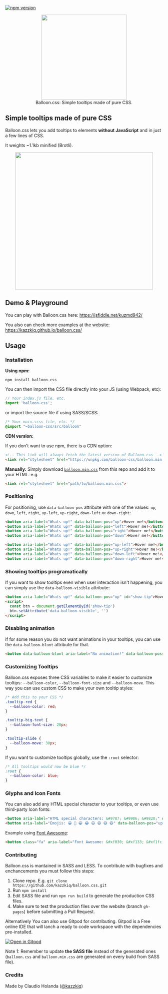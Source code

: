 [![npm version](https://badge.fury.io/js/balloon-css.svg)](https://www.npmjs.com/package/balloon-css)

<p align="center">
  <img src="logo.svg" width="272">
  <br>
  Balloon.css: Simple tooltips made of pure CSS.
</p>

## Simple tooltips made of pure CSS
Balloon.css lets you add tooltips to elements **without JavaScript** and in just a few lines of CSS.

It weights ~1.1kb minified (Brotli).

<p align="center">
  <img src="sample.gif" width="440" />
</p>

## Demo & Playground

You can play with Balloon.css here: https://jsfiddle.net/kuzmd942/

You also can check more examples at the website: https://kazzkiq.github.io/balloon.css/

## Usage

### Installation

**Using npm:**
```
npm install balloon-css
```

You can then import the CSS file directly into your JS (using Webpack, etc):

```js
// Your index.js file, etc.
import 'balloon-css';
```

or import the source file if using SASS/SCSS:

```sass
/* Your main.scss file, etc. */
@import "~balloon-css/src/balloon"
```

**CDN version:**

If you don't want to use npm, there is a CDN option:

```html
<!-- This link will always fetch the latest version of Balloon.css -->
<link rel="stylesheet" href="https://unpkg.com/balloon-css/balloon.min.css">
```

**Manually:**
Simply download [`balloon.min.css`](https://raw.githubusercontent.com/kazzkiq/balloon.css/master/balloon.min.css) from this repo and add it to your HTML. e.g.

```html
<link rel="stylesheet" href="path/to/balloon.min.css">
```

### Positioning
For positioning, use `data-balloon-pos` attribute with one of the values: `up`, `down`, `left`, `right`, `up-left`, `up-right`, `down-left` or `down-right`:

```html
<button aria-label="Whats up!" data-balloon-pos="up">Hover me!</button>
<button aria-label="Whats up!" data-balloon-pos="left">Hover me!</button>
<button aria-label="Whats up!" data-balloon-pos="right">Hover me!</button>
<button aria-label="Whats up!" data-balloon-pos="down">Hover me!</button>

<button aria-label="Whats up!" data-balloon-pos="up-left">Hover me!</button>
<button aria-label="Whats up!" data-balloon-pos="up-right">Hover me!</button>
<button aria-label="Whats up!" data-balloon-pos="down-left">Hover me!</button>
<button aria-label="Whats up!" data-balloon-pos="down-right">Hover me!</button>
```

### Showing tooltips programatically
If you want to show tooltips even when user interaction isn't happening, you can simply use the `data-balloon-visible` attribute:

```html
<button aria-label="Whats up!" data-balloon-pos="up" id="show-tip">Hover me!</button>
<script>
  const btn = document.getElementById('show-tip')
  btn.setAttribute('data-balloon-visible', '')
</script>
```

### Disabling animation

If for some reason you do not want animations in your tooltips, you can use the `data-balloon-blunt` attribute for that.

```html
<button data-balloon-blunt aria-label="No animation!" data-balloon-pos="up">No animation!</button>
```

### Customizing Tooltips

Balloon.css exposes three CSS variables to make it easier to customize tooltips: `--balloon-color`, `--balloon-font-size` and `--balloon-move`. This way you can use custom CSS to make your own tooltip styles:

```css
/* Add this to your CSS */
.tooltip-red {
  --balloon-color: red;
}

.tooltip-big-text {
  --balloon-font-size: 20px;
}

.tooltip-slide {
  --balloon-move: 30px;
}
```

If you want to customize tooltips globally, use the `:root` selector:

```css
/* All tooltips would now be blue */
:root {
  --balloon-color: blue;
}
```

### Glyphs and Icon Fonts
You can also add any HTML special character to your tooltips, or even use third-party Icon fonts:

```html
<button aria-label="HTML special characters: &#9787; &#9986; &#9820;" data-balloon-pos="up">Hover me!</button>
<button aria-label="Emojis: 😀 😬 😁 😂 😃 😄 😅 😆" data-balloon-pos="up">Hover me!</button>
```

Example using [Font Awesome](https://fortawesome.github.io/Font-Awesome/):

```html
<button class="fa" aria-label="Font Awesome: &#xf030; &#xf133; &#xf1fc; &#xf03e; &#xf1f8;" data-balloon-pos="up">Hover me!</button>
```

### Contributing
Balloon.css is mantained in SASS and LESS. To contribute with bugfixes and enchancements you must follow this steps:

1. Clone repo. E.g. `git clone https://github.com/kazzkiq/balloon.css.git`
2. Run `npm install`
3. Edit SASS file and run `npm run build` to generate the production CSS files.
4. Make sure to test the production files over the website (branch `gh-pages`) before submitting a Pull Request.

Alternatively You can also use Gitpod for contributing. Gitpod is a Free online IDE that will lanch a ready to code workspace with the dependencies pre-installed.

[![Open in Gitpod](https://gitpod.io/button/open-in-gitpod.svg)](https://gitpod.io/#https://github.com/kazzkiq/balloon.css)


Note 1: Remember to update **the SASS file** instead of the generated ones (`balloon.css` and `balloon.min.css` are generated on every build from SASS file).

### Credits

Made by Claudio Holanda ([@kazzkiq](https://twitter.com/kazzkiq))
